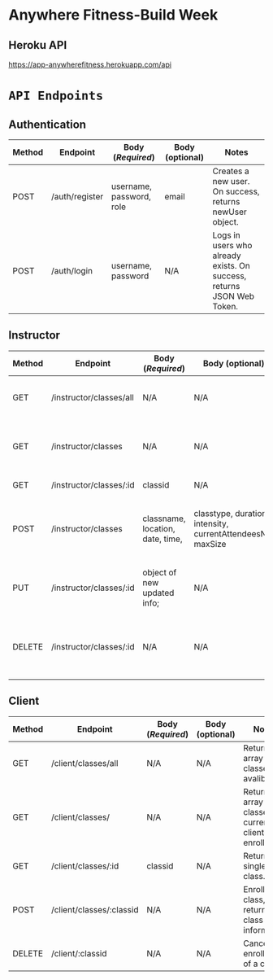 # Anywhere Fitness-Build Week

## Heroku API

https://app-anywherefitness.herokuapp.com/api

# `API Endpoints`

## Authentication

| Method | Endpoint       | Body (_Required_)        | Body (optional) | Notes                                                                 |
| ------ | -------------- | ------------------------ | --------------- | --------------------------------------------------------------------- |
| POST   | /auth/register | username, password, role | email           | Creates a new user. On success, returns newUser object.               |
| POST   | /auth/login    | username, password       | N/A             | Logs in users who already exists. On success, returns JSON Web Token. |

## Instructor

| Method | Endpoint                | Body (_Required_)                | Body (optional)                                             | Notes                                                     |
| ------ | ----------------------- | -------------------------------- | ----------------------------------------------------------- | --------------------------------------------------------- |
| GET    | /instructor/classes/all | N/A                              | N/A                                                         | Returns an array of classes are avalibale                 |
| GET    | /instructor/classes     | N/A                              | N/A                                                         | Returns an array of classes of the logged in instructor.  |
| GET    | /instructor/classes/:id | classid                          | N/A                                                         | Returns a single class.                                   |
| POST   | /instructor/classes     | classname, location, date, time, | classtype, duration, intensity, currentAttendeesNo, maxSize | Creates a new class. On success return newClass object.   |
| PUT    | /instructor/classes/:id | object of new updated info;      | N/A                                                         | Edits a class. On success returns newClass object.        |
| DELETE | /instructor/classes/:id | N/A                              | N/A                                                         | Deletes a class. On success returns deletedClass objects. |

## Client

| Method | Endpoint                 | Body (_Required_) | Body (optional) | Notes                                                      |
| ------ | ------------------------ | ----------------- | --------------- | ---------------------------------------------------------- |
| GET    | /client/classes/all      | N/A               | N/A             | Returns an array of classes are avalibale                  |
| GET    | /client/classes/         | N/A               | N/A             | Returns an array of classes of current client enrolled in. |
| GET    | /client/classes/:id      | classid           | N/A             | Returns a single class.                                    |
| POST   | /client/classes/:classid | N/A               | N/A             | Enroll a class, return the class information               |
| DELETE | /client/:classid         | N/A               | N/A             | Cancel the enrollment of a class.                          |
